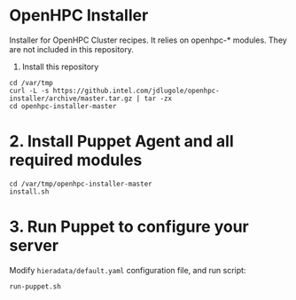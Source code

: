 OpenHPC Installer
=================

Installer for OpenHPC Cluster recipes.
It relies on openhpc-* modules. They are not included in this repository.

1. Install this repository
```
cd /var/tmp
curl -L -s https://github.intel.com/jdlugole/openhpc-installer/archive/master.tar.gz | tar -zx
cd openhpc-installer-master
```

# 2. Install Puppet Agent and all required modules
```
cd /var/tmp/openhpc-installer-master
install.sh
```

# 3. Run Puppet to configure your server

Modify `hieradata/default.yaml` configuration file, and run script:
```
run-puppet.sh
```
